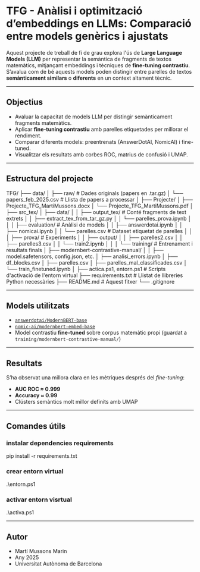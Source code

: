 # TFG - Anàlisi i optimització d’embeddings en LLMs: Comparació entre models genèrics i ajustats

Aquest projecte de treball de fi de grau explora l'ús de **Large Language Models (LLM)** per representar la semàntica de fragments de textos matemàtics, mitjançant embeddings i tècniques de **fine-tuning contrastiu**. S’avalua com de bé aquests models poden distingir entre parelles de textos **semànticament similars** o **diferents** en un context altament tècnic.

---

## Objectius

- Avaluar la capacitat de models LLM per distingir semànticament fragments matemàtics.
- Aplicar **fine-tuning contrastiu** amb parelles etiquetades per millorar el rendiment.
- Comparar diferents models: preentrenats (AnswerDotAI, NomicAI) i fine-tuned.
- Visualitzar els resultats amb corbes ROC, matrius de confusió i UMAP.

---

## Estructura del projecte

TFG/
├── data/
│   ├── raw/                      # Dades originals (papers en .tar.gz)
│   └── papers_feb_2025.csv       # Llista de papers a processar
│
├── Projecte/
│   ├── Projecte_TFG_MartiMussons.docx
│   └── Projecte_TFG_MartiMussons.pdf
│
├── src_tex/
│   ├── data/
│   │   ├── output_tex/           # Conté fragments de text extrets
│   │   ├── extract_tex_from_tar_gz.py
│   │   └── parelles_prova.ipynb
│   │
│   ├── evaluation/               # Anàlisi de models
│   │   ├── answerdotai.ipynb
│   │   ├── nomicai.ipynb
│   │   └── parelles.csv          # Dataset etiquetat de parelles
│   │
│   ├── prova/                    # Experiments 
│   │   ├── output/
│   │   ├── parelles2.csv
│   │   ├── parelles3.csv
│   │   └── train2.ipynb
│   │
│   └── training/                 # Entrenament i resultats finals
│       ├── modernbert-contrastive-manual/
│       │   ├── model.safetensors, config.json, etc.
│       ├── analisi_errors.ipynb
│       ├── df_blocks.csv
│       ├── parelles.csv
│       ├── parelles_mal_classificades.csv
│       └── train_finetuned.ipynb
│
├── actica.ps1, entorn.ps1        # Scripts d'activació de l'entorn virtual
├── requirements.txt              # Llistat de llibreries Python necessàries
├── README.md                     # Aquest fitxer
└── .gitignore

---

## Models utilitzats

- [`answerdotai/ModernBERT-base`](https://huggingface.co/answerdotai/ModernBERT-base)
- [`nomic-ai/modernbert-embed-base`](https://huggingface.co/nomic-ai/modernbert-embed-base)
- Model contrastiu **fine-tuned** sobre corpus matemàtic propi (guardat a `training/modernbert-contrastive-manual/`)

---

## Resultats

S’ha observat una millora clara en les mètriques després del *fine-tuning*:

- **AUC ROC ≈ 0.999**
- **Accuracy ≈ 0.99**
- Clústers semàntics molt millor definits amb UMAP

---

## Comandes útils
### instalar dependencies requirements
pip install -r requirements.txt

### crear entorn virtual
.\entorn.ps1

### activar entorn visrtual
.\activa.ps1

---

## Autor
- Martí Mussons Marin
- Any 2025
- Universitat Autònoma de Barcelona 



